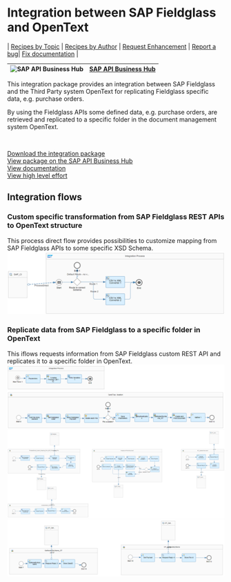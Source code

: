 # Integration between SAP Fieldglass and OpenText 

\| [Recipes by Topic](../../readme.md ) \| [Recipes by Author](../../author.md ) \| [Request Enhancement](https://github.com/SAP-samples/cloud-integration-flow/issues/new?assignees=&labels=Recipe%20Fix,enhancement&template=recipe-request.md&title=Improve%20Integration%20between%20SAP%20Fieldglass%20and%20OpenText) \| [Report a bug](https://github.com/SAP-samples/cloud-integration-flow/issues/new?assignees=&labels=Recipe%20Fix,bug&template=bug_report.md&title=Issue%20with%20Integration%20between%20SAP%20Fieldglass%20and%20OpenText)\| [Fix documentation](https://github.com/SAP-samples/cloud-integration-flow/issues/new?assignees=&labels=Recipe%20Fix,documentation&template=bug_report.md&title=Docu%20fix%20Integration%20between%20SAP%20Fieldglass%20and%20OpenText) \| 

 ![SAP API Business Hub](https://github.com/SAPAPIBusinessHub.png?size=50 ) | [SAP API Business Hub](https://api.sap.com/allcommunity) | 
 ----|----| 

This integration package provides an integration between SAP Fieldglass and the Third Party system OpenText for replicating Fieldglass specific data, e.g. purchase orders.

<p>By using the Fieldglass APIs some defined data, e.g. purchase orders, are retrieved and replicated to a specific folder in the document management system OpenText.</p>
<p>&nbsp;</p>

[Download the integration package](IntegrationbetweenSAPFieldglassandOpenText.zip)\
[View package on the SAP API Business Hub](https://api.sap.com/package/IntegrationbetweenSAPFieldglassandOpenText)\
[View documentation](Documentation_IntegrationbetweenSAPFieldglassandOpenText.pdf)\
[View high level effort](effort.md)
## Integration flows
### Custom specific transformation from SAP Fieldglass REST APIs to OpenText structure 
This process direct flow provides possibilities to customize mapping from SAP Fieldglass APIs to some specific XSD Schema. \
 ![input-image](ProcessDirect_Custom_Mapping_from_SAP_Fieldglass_REST_APIs.png)
### Replicate data from SAP Fieldglass to a specific folder in OpenText 
This iflows requests information from SAP Fieldglass custom REST API and replicates it to a specific folder in OpenText. \
 ![input-image](Replicate_purchase_order_information_from_SAP_Fieldglass_to_a_specific_folder_in_OpenText_1.png)
 ![input-image](Replicate_purchase_order_information_from_SAP_Fieldglass_to_a_specific_folder_in_OpenText_2.png)
 ![input-image](Replicate_purchase_order_information_from_SAP_Fieldglass_to_a_specific_folder_in_OpenText_3.png)